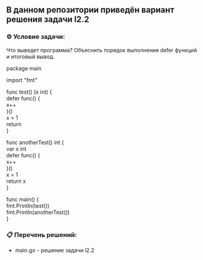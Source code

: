 ## В данном репозитории приведён вариант решения задачи l2.2  

### ⚙️ Условие задачи:  

Что выведет программа?
Объяснить порядок выполнения defer функций и итоговый вывод.

package main

import "fmt"

func test() (x int) {  
	defer func() {  
		x++  
	}()  
	x = 1  
	return  
}

func anotherTest() int {  
	var x int  
	defer func() {  
		x++  
	}()  
	x = 1  
	return x  
}

func main() {  
	fmt.Println(test())  
	fmt.Println(anotherTest())  
}  

### 📋 Перечень решений:

- main.go - решение задачи l2.2  
